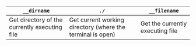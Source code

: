 | `__dirname` | `./` | `__filename` |
| --- | --- | --- |
| Get directory of the currently executing file| Get current working directory (where the terminal is open)| Get the currently executing file |